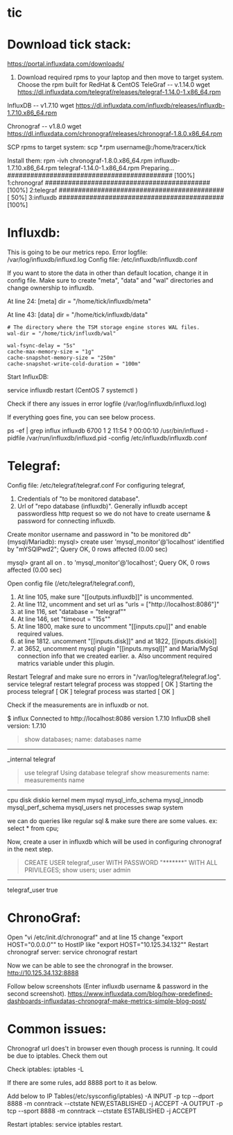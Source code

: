 # tic

Download tick stack:
====================
https://portal.influxdata.com/downloads/

1. Download required rpms to your laptop and then move to target system.
    Choose the rpm built for RedHat & CentOS
TeleGraf -- v.1.14.0
wget https://dl.influxdata.com/telegraf/releases/telegraf-1.14.0-1.x86_64.rpm

InfluxDB -- v1.7.10
wget https://dl.influxdata.com/influxdb/releases/influxdb-1.7.10.x86_64.rpm

Chronograf -- v1.8.0
wget https://dl.influxdata.com/chronograf/releases/chronograf-1.8.0.x86_64.rpm


SCP rpms to target system:
scp *.rpm username@<server>:/home/tracerx/tick


Install them:
rpm -ivh chronograf-1.8.0.x86_64.rpm influxdb-1.7.10.x86_64.rpm telegraf-1.14.0-1.x86_64.rpm
Preparing...                ########################################### [100%]
   1:chronograf             ########################################### [100%]
   2:telegraf               ########################################### [ 50%]
   3:influxdb               ########################################### [100%]


Influxdb: 
========
This is going to be our metrics repo.
Error logfile: /var/log/influxdb/influxd.log
Config file: /etc/influxdb/influxdb.conf

If you want to store the data in other than default location, change it in config file.
Make sure to create "meta", "data" and "wal" directories and change ownership to influxdb.

At line 24:
 [meta]
    dir = "/home/tick/influxdb/meta"

At line 43:
[data]
    dir = "/home/tick/influxdb/data"

    # The directory where the TSM storage engine stores WAL files.
    wal-dir = "/home/tick/influxdb/wal"

    wal-fsync-delay = "5s"
    cache-max-memory-size = "1g"
    cache-snapshot-memory-size = "250m"
    cache-snapshot-write-cold-duration = "100m"


 Start InfluxDB:
 
 service influxdb restart  (CentOS 7 systemctl )
 
 Check if there any issues in error logfile (/var/log/influxdb/influxd.log)

 If everything goes fine, you can see below process.
 
 ps -ef | grep influx
 influxdb  6700     1  2 11:54 ?        00:00:10 /usr/bin/influxd -pidfile /var/run/influxdb/influxd.pid -config /etc/influxdb/influxdb.conf



Telegraf:
========
Config file: /etc/telegraf/telegraf.conf
For configuring telegraf,
   1. Credentials of "to be monitored database".
   2. Url of "repo database (influxdb)". Generally influxdb accept passwordless http request so we do not have to create
      username & password for connecting influxdb.


Create monitor username and password in "to be monitored db" (mysql/Mariadb):
mysql> create user 'mysql_monitor'@'localhost' identified by "mYSQlPwd2";
Query OK, 0 rows affected (0.00 sec)

mysql> grant all on *.* to 'mysql_monitor'@'localhost';
Query OK, 0 rows affected (0.00 sec)


Open config file (/etc/telegraf/telegraf.conf),
1. At line 105, make sure "[[outputs.influxdb]]" is uncommented.
2. At line 112, uncomment and set url as "urls = ["http://localhost:8086"]"
3. at line 116, set "database = "telegraf""
4. At line 146, set "timeout = "15s""
5. At line 1800, make sure to uncomment "[[inputs.cpu]]" and enable required values.
6. at line 1812. uncomment "[[inputs.disk]]" and at 1822, [[inputs.diskio]]
7. at 3652, uncomment mysql plugin "[[inputs.mysql]]" and Maria/MySql connection info that we created earlier.
    a. Also uncomment required matrics variable under this plugin.

Restart Telegraf and make sure no errors in "/var/log/telegraf/telegraf.log".
service telegraf restart
telegraf process was stopped [ OK ]
Starting the process telegraf [ OK ]
telegraf process was started [ OK ]

Check if the measurements are in influxdb or not.

$ influx
Connected to http://localhost:8086 version 1.7.10
InfluxDB shell version: 1.7.10
> show databases;
name: databases
name
----
_internal
telegraf
> use telegraf
Using database telegraf
> show measurements
name: measurements
name
----
cpu
disk
diskio
kernel
mem
mysql
mysql_info_schema
mysql_innodb
mysql_perf_schema
mysql_users
net
processes
swap
system
>

we can do queries like regular sql & make sure there are some values. ex: select * from cpu;

Now, create a user in influxdb which will be used in configuring chronograf in the next step.
>CREATE USER telegraf_user WITH PASSWORD "*******" WITH ALL PRIVILEGES;
> show users;
user          admin
----          -----
telegraf_user true


ChronoGraf:
==========
Open "vi /etc/init.d/chronograf" and at line 15 change "export HOST="0.0.0.0"" to HostIP like "export HOST="10.125.34.132""
Restart chronograf server:
    service chronograf restart

Now we can be able to see the chronograf in the browser.
http://10.125.34.132:8888

Follow below screenshots (Enter influxdb username & password in the second screenshot). 
https://www.influxdata.com/blog/how-predefined-dashboards-influxdatas-chronograf-make-metrics-simple-blog-post/


Common issues: 
=============
Chronograf url does't in browser even though process is running. It could be due to iptables. Check them out 

Check iptables: iptables -L
 
If there are some rules, add 8888 port to it as below. 

Add below to IP Tables(/etc/sysconfig/iptables)
-A INPUT -p tcp --dport 8888 -m conntrack --ctstate NEW,ESTABLISHED -j ACCEPT
-A OUTPUT -p tcp --sport 8888 -m conntrack --ctstate ESTABLISHED -j ACCEPT

Restart iptables: service iptables restart. 
